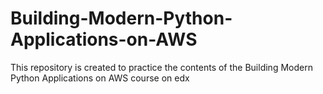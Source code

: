 # Building-Modern-Python-Applications-on-AWS
This repository is created to practice the contents of the Building Modern Python Applications on AWS course on edx
